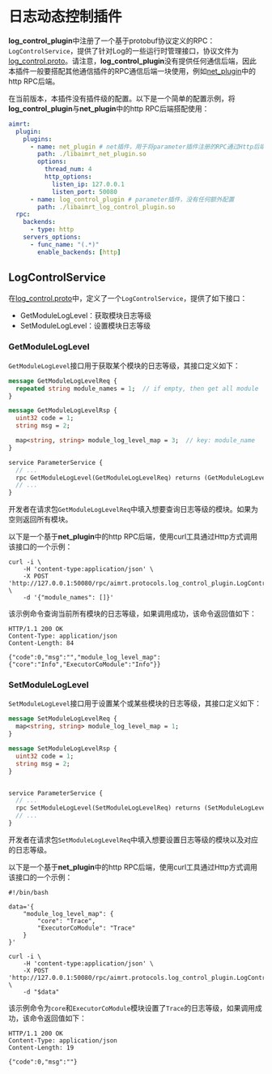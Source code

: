 
# 日志动态控制插件





**log_control_plugin**中注册了一个基于protobuf协议定义的RPC：`LogControlService`，提供了针对Log的一些运行时管理接口，协议文件为[log_control.proto](https://code.agibot.com/agibot_aima/aimrt/-/blob/main/src/protocols/plugins/log_control_plugin/log_control.proto)。请注意，**log_control_plugin**没有提供任何通信后端，因此本插件一般要搭配其他通信插件的RPC通信后端一块使用，例如[net_plugin](./net_plugin.md)中的http RPC后端。



在当前版本，本插件没有插件级的配置。以下是一个简单的配置示例，将**log_control_plugin**与**net_plugin**中的http RPC后端搭配使用：


```yaml
aimrt:
  plugin:
    plugins:
      - name: net_plugin # net插件，用于将parameter插件注册的RPC通过Http后端暴露给外部工具调用
        path: ./libaimrt_net_plugin.so
        options:
          thread_num: 4
          http_options:
            listen_ip: 127.0.0.1
            listen_port: 50080
      - name: log_control_plugin # parameter插件，没有任何额外配置
        path: ./libaimrt_log_control_plugin.so
  rpc:
    backends:
      - type: http
    servers_options:
      - func_name: "(.*)"
        enable_backends: [http]
```


## LogControlService

在[log_control.proto](https://code.agibot.com/agibot_aima/aimrt/-/blob/main/src/protocols/plugins/log_control_plugin/log_control.proto)中，定义了一个`LogControlService`，提供了如下接口：
- GetModuleLogLevel：获取模块日志等级
- SetModuleLogLevel：设置模块日志等级


### GetModuleLogLevel

`GetModuleLogLevel`接口用于获取某个模块的日志等级，其接口定义如下：
```proto
message GetModuleLogLevelReq {
  repeated string module_names = 1;  // if empty, then get all module
}

message GetModuleLogLevelRsp {
  uint32 code = 1;
  string msg = 2;

  map<string, string> module_log_level_map = 3;  // key: module_name
}

service ParameterService {
  // ...
  rpc GetModuleLogLevel(GetModuleLogLevelReq) returns (GetModuleLogLevelRsp);
  // ...
}
```

开发者在请求包`GetModuleLogLevelReq`中填入想要查询日志等级的模块。如果为空则返回所有模块。


以下是一个基于**net_plugin**中的http RPC后端，使用curl工具通过Http方式调用该接口的一个示例：
```shell
curl -i \
    -H 'content-type:application/json' \
    -X POST 'http://127.0.0.1:50080/rpc/aimrt.protocols.log_control_plugin.LogControlService/GetModuleLogLevel' \
    -d '{"module_names": []}'
```

该示例命令查询当前所有模块的日志等级，如果调用成功，该命令返回值如下：
```
HTTP/1.1 200 OK
Content-Type: application/json
Content-Length: 84

{"code":0,"msg":"","module_log_level_map":{"core":"Info","ExecutorCoModule":"Info"}}
```


### SetModuleLogLevel



`SetModuleLogLevel`接口用于设置某个或某些模块的日志等级，其接口定义如下：
```proto
message SetModuleLogLevelReq {
  map<string, string> module_log_level_map = 1;
}

message SetModuleLogLevelRsp {
  uint32 code = 1;
  string msg = 2;
}


service ParameterService {
  // ...
  rpc SetModuleLogLevel(SetModuleLogLevelReq) returns (SetModuleLogLevelRsp);
  // ...
}
```

开发者在请求包`SetModuleLogLevelReq`中填入想要设置日志等级的模块以及对应的日志等级。


以下是一个基于**net_plugin**中的http RPC后端，使用curl工具通过Http方式调用该接口的一个示例：
```shell
#!/bin/bash

data='{
	"module_log_level_map": {
		"core": "Trace",
		"ExecutorCoModule": "Trace"
	}
}'

curl -i \
    -H 'content-type:application/json' \
    -X POST 'http://127.0.0.1:50080/rpc/aimrt.protocols.log_control_plugin.LogControlService/SetModuleLogLevel' \
    -d "$data"
```

该示例命令为`core`和`ExecutorCoModule`模块设置了`Trace`的日志等级，如果调用成功，该命令返回值如下：
```
HTTP/1.1 200 OK
Content-Type: application/json
Content-Length: 19

{"code":0,"msg":""}
```
